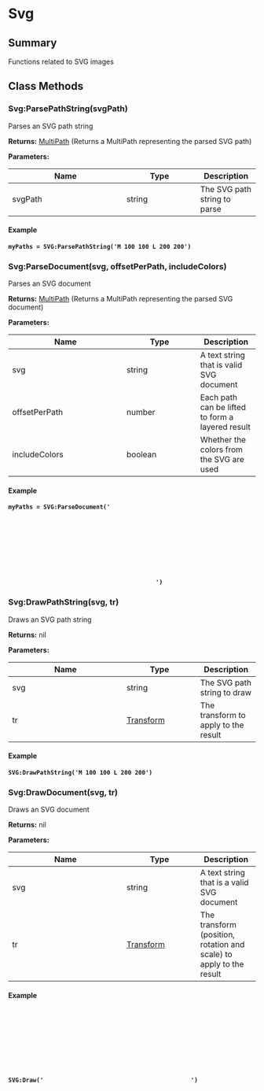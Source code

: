 
# Svg

## Summary
Functions related to SVG images



## Class Methods

        
### Svg:ParsePathString(svgPath)

Parses an SVG path string

**Returns:** <a href="multipath.md">MultiPath</a>  (Returns a MultiPath representing the parsed SVG path)


**Parameters:**

<table data-full-width="false">
<thead><tr><th width="217">Name</th><th width="134">Type</th><th>Description</th></tr></thead>
<tbody><tr><td>svgPath</td><td>string</td><td>The SVG path string to parse</td></tr></tbody></table>




#### Example

<pre class="language-lua"><code class="lang-lua"><strong>myPaths = SVG:ParsePathString('M 100 100 L 200 200')</strong></code></pre>




### Svg:ParseDocument(svg, offsetPerPath, includeColors)

Parses an SVG document

**Returns:** <a href="multipath.md">MultiPath</a>  (Returns a MultiPath representing the parsed SVG document)


**Parameters:**

<table data-full-width="false">
<thead><tr><th width="217">Name</th><th width="134">Type</th><th>Description</th></tr></thead>
<tbody><tr><td>svg</td><td>string</td><td>A text string that is valid SVG document</td></tr>
<tr><td>offsetPerPath</td><td>number</td><td>Each path can be lifted to form a layered result</td></tr>
<tr><td>includeColors</td><td>boolean</td><td>Whether the colors from the SVG are used</td></tr></tbody></table>




#### Example

<pre class="language-lua"><code class="lang-lua"><strong>myPaths = SVG:ParseDocument('<svg>...</svg>')</strong></code></pre>




### Svg:DrawPathString(svg, tr)

Draws an SVG path string

**Returns:** nil 


**Parameters:**

<table data-full-width="false">
<thead><tr><th width="217">Name</th><th width="134">Type</th><th>Description</th></tr></thead>
<tbody><tr><td>svg</td><td>string</td><td>The SVG path string to draw</td></tr>
<tr><td>tr</td><td><a href="transform.md">Transform</a></td><td>The transform to apply to the result</td></tr></tbody></table>




#### Example

<pre class="language-lua"><code class="lang-lua"><strong>SVG:DrawPathString('M 100 100 L 200 200')</strong></code></pre>




### Svg:DrawDocument(svg, tr)

Draws an SVG document

**Returns:** nil 


**Parameters:**

<table data-full-width="false">
<thead><tr><th width="217">Name</th><th width="134">Type</th><th>Description</th></tr></thead>
<tbody><tr><td>svg</td><td>string</td><td>A text string that is a valid SVG document</td></tr>
<tr><td>tr</td><td><a href="transform.md">Transform</a></td><td>The transform (position, rotation and scale) to apply to the result</td></tr></tbody></table>




#### Example

<pre class="language-lua"><code class="lang-lua"><strong>SVG:Draw('<svg>...</svg>')</strong></code></pre>



    

